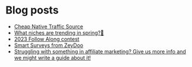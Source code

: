 # Blog posts
<!-- BLOG-POST-LIST:START -->
- [Cheap Native Traffic Source](https://afflift.com/f/threads/cheap-native-traffic-source.10472/)
- [What niches are trending in spring?💸](https://afflift.com/f/threads/what-niches-are-trending-in-spring-%F0%9F%92%B8.10517/)
- [2023 Follow Along contest](https://afflift.com/f/threads/2023-follow-along-contest.10259/)
- [Smart Surveys from ZeyDoo](https://afflift.com/f/threads/smart-surveys-from-zeydoo.10505/)
- [Struggling with something in affiliate marketing? Give us more info and we might write a guide about it!](https://afflift.com/f/threads/struggling-with-something-in-affiliate-marketing-give-us-more-info-and-we-might-write-a-guide-about-it.10464/)
<!-- BLOG-POST-LIST:END -->
